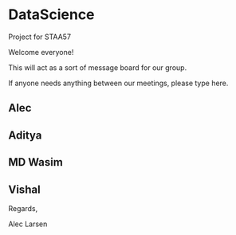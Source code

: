 # DataScience
Project for STAA57

Welcome everyone!

This will act as a sort of message board for our group.

If  anyone needs anything between our meetings, please type here.

## Alec

## Aditya

## MD Wasim

## Vishal



Regards,

Alec Larsen
